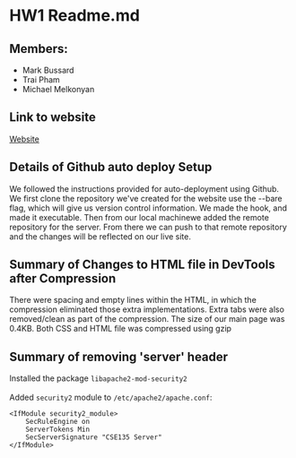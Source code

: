 # HW1 Readme.md

## Members:
- Mark Bussard
- Trai Pham
- Michael Melkonyan

## Link to website 
[Website](https://brain-not-found.site/)

## Details of Github auto deploy Setup
We followed the instructions provided for auto-deployment using Github. 
We first clone the repository we've created for the website use the --bare flag, 
which will give us version control information. We made the hook, and made it executable.
Then from our local machinewe added the remote repository for the server. 
From there we can push to that remote repository and the changes will
be reflected on our live site. 


## Summary of Changes to HTML file in DevTools after Compression
There were spacing and empty lines within the HTML, in which the compression 
eliminated those extra implementations. Extra tabs were also 
removed/clean as part of the compression. The size of our main page was 0.4KB. 
Both CSS and HTML file was compressed using gzip


## Summary of removing 'server' header
Installed the package `libapache2-mod-security2` <br> <br>
Added `security2` module to `/etc/apache2/apache.conf`: <br>
```
<IfModule security2_module>
    SecRuleEngine on
    ServerTokens Min
    SecServerSignature "CSE135 Server"
</IfModule> 
```
